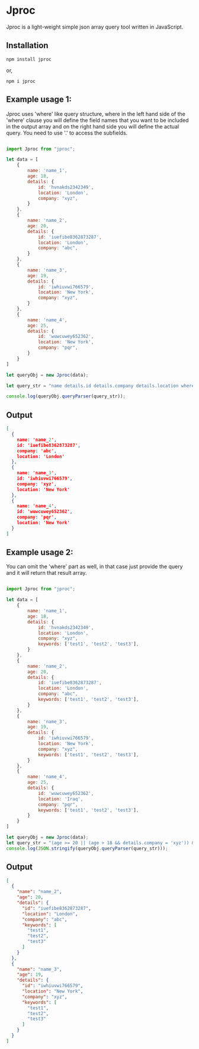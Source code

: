 # Jproc

Jproc is a light-weight simple json array query tool written in JavaScript.


## Installation

```
npm install jproc
```
or,
```
npm i jproc
```


## Example usage 1:

Jproc uses 'where' like query structure, where in the left hand side of the 'where' clause you will define the field names that 
you want to be included in the output array and on the right hand side you will define the actual query.
You need to use '.' to access the subfields.

```javascript

import Jproc from "jproc";

let data = [
    {
        name: 'name_1',
        age: 18,
        details: {
            id: 'hvnakds2342349',
            location: 'London',
            company: "xyz",
        }
    },
    {
        name: 'name_2',
        age: 20,
        details: {
            id: 'iuefibe8362873287',
            location: 'London',
            company: "abc",
        }
    },
    {
        name: 'name_3',
        age: 19,
        details: {
            id: 'iwhiuvwi766579',
            location: 'New York',
            company: "xyz",
        }
    },
    {
        name: 'name_4',
        age: 25,
        details: {
            id: 'wuwcuwey652362',
            location: 'New York',
            company: "pqr",
        }
    }
]

let queryObj = new Jproc(data);

let query_str = "name details.id details.company details.location where (age >= 20 || (age > 18 && details.company = 'xyz')) && (details.location = 'London' || details.location = 'New York')";

console.log(queryObj.queryParser(query_str));
```

## Output

```json
[
  {
    name: 'name_2',
    id: 'iuefibe8362873287',
    company: 'abc',
    location: 'London'
  },
  {
    name: 'name_3',
    id: 'iwhiuvwi766579',
    company: 'xyz',
    location: 'New York'
  },
  {
    name: 'name_4',
    id: 'wuwcuwey652362',
    company: 'pqr',
    location: 'New York'
  }
]
```

## Example usage 2:

You can omit the 'where' part as well, in that case just provide the query and it will return that result array.

```javascript

import Jproc from "jproc";

let data = [
    {
        name: 'name_1',
        age: 18,
        details: {
            id: 'hvnakds2342349',
            location: 'London',
            company: "xyz",
            keywords: ['test1', 'test2', 'test3'],
        }
    },
    {
        name: 'name_2',
        age: 20,
        details: {
            id: 'iuefibe8362873287',
            location: 'London',
            company: "abc",
            keywords: ['test1', 'test2', 'test3'],
        }
    },
    {
        name: 'name_3',
        age: 19,
        details: {
            id: 'iwhiuvwi766579',
            location: 'New York',
            company: "xyz",
            keywords: ['test1', 'test2', 'test3'],
        }
    },
    {
        name: 'name_4',
        age: 25,
        details: {
            id: 'wuwcuwey652362',
            location: 'Iraq',
            company: "pqr",
            keywords: ['test1', 'test2', 'test3'],
        }
    }
]

let queryObj = new Jproc(data);
let query_str = "(age >= 20 || (age > 18 && details.company = 'xyz')) && (details.location = 'London' || details.location = 'New York')";
console.log(JSON.stringify(queryObj.queryParser(query_str)));

```

## Output
```json
[
  {
    "name": "name_2",
    "age": 20,
    "details": {
      "id": "iuefibe8362873287",
      "location": "London",
      "company": "abc",
      "keywords": [
        "test1",
        "test2",
        "test3"
      ]
    }
  },
  {
    "name": "name_3",
    "age": 19,
    "details": {
      "id": "iwhiuvwi766579",
      "location": "New York",
      "company": "xyz",
      "keywords": [
        "test1",
        "test2",
        "test3"
      ]
    }
  }
]
```
